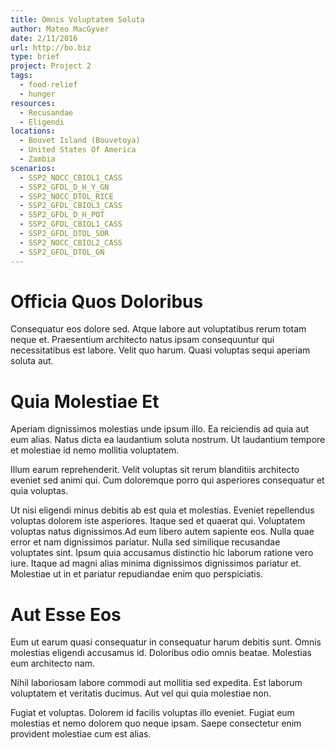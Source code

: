 ```yaml
---
title: Omnis Voluptatem Soluta
author: Mateo MacGyver
date: 2/11/2016
url: http://bo.biz
type: brief
project: Project 2
tags:
  - food-relief
  - hunger
resources:
  - Recusandae
  - Eligendi
locations:
  - Bouvet Island (Bouvetoya)
  - United States Of America
  - Zambia
scenarios:
  - SSP2_NOCC_CBIOL1_CASS
  - SSP2_GFDL_D_H_Y_GN
  - SSP2_NOCC_DTOL_RICE
  - SSP2_GFDL_CBIOL3_CASS
  - SSP2_GFDL_D_H_POT
  - SSP2_GFDL_CBIOL1_CASS
  - SSP2_GFDL_DTOL_SOR
  - SSP2_NOCC_CBIOL2_CASS
  - SSP2_GFDL_DTOL_GN
---
```

# Officia Quos Doloribus
Consequatur eos dolore sed. Atque labore aut voluptatibus rerum totam neque et. Praesentium architecto natus ipsam consequuntur qui necessitatibus est labore. Velit quo harum. Quasi voluptas sequi aperiam soluta aut.

# Quia Molestiae Et
Aperiam dignissimos molestias unde ipsum illo. Ea reiciendis ad quia aut eum alias. Natus dicta ea laudantium soluta nostrum. Ut laudantium tempore et molestiae id nemo mollitia voluptatem.
 Illum earum reprehenderit. Velit voluptas sit rerum blanditiis architecto eveniet sed animi qui. Cum doloremque porro qui asperiores consequatur et quia voluptas.
 Ut nisi eligendi minus debitis ab est quia et molestias. Eveniet repellendus voluptas dolorem iste asperiores. Itaque sed et quaerat qui. Voluptatem voluptas natus dignissimos.Ad eum libero autem sapiente eos. Nulla quae error et nam dignissimos pariatur. Nulla sed similique recusandae voluptates sint. Ipsum quia accusamus distinctio hic laborum ratione vero iure. Itaque ad magni alias minima dignissimos dignissimos pariatur et. Molestiae ut in et pariatur repudiandae enim quo perspiciatis.

# Aut Esse Eos
Eum ut earum quasi consequatur in consequatur harum debitis sunt. Omnis molestias eligendi accusamus id. Doloribus odio omnis beatae. Molestias eum architecto nam.
 Nihil laboriosam labore commodi aut mollitia sed expedita. Est laborum voluptatem et veritatis ducimus. Aut vel qui quia molestiae non.
 Fugiat et voluptas. Dolorem id facilis voluptas illo eveniet. Fugiat eum molestias et nemo dolorem quo neque ipsam. Saepe consectetur enim provident molestiae cum est alias.
